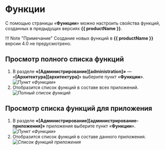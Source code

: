 # Функции

С помощью страницы «**Функции**» можно настроить свойства функций, созданных в предыдущих версиях **{{ productName }}**.

!!! Note "Примечание"
    Создание новых функций в **{{ productName }}** версии 4.0 не предусмотрено.

## Просмотр полного списка функций

1. В разделе **«[Администрирование][administration]»** — «**[Архитектура][архитектура]**» выберите пункт «**Функции**».
*![Пункт «Функции»](functions_button.png)*
2. Отобразится список функций в составе всех приложений.
*![Полный список функций](functions_page.png)*

## Просмотр списка функций для приложения

1. В разделе **«[Администрирование][администрирование-приложения]»** приложения выберите пункт «**Функции**».
*![Пункт «Функции»](functions_business_app_button.png)*
2. Отобразится список функций в составе данного приложения.
*![Список функций приложения](functions_business_app_page.png)*
